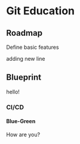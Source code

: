 # Git Education

## Roadmap

Define basic features

adding new line

## Blueprint

hello!

### CI/CD

#### Blue-Green

How are you?
